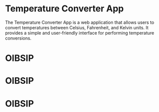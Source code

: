# Temperature Converter App
The Temperature Converter App is a web application that allows users to convert temperatures between Celsius, Fahrenheit, and Kelvin units. It provides a simple and user-friendly interface for performing temperature conversions.
# OIBSIP
# OIBSIP
# OIBSIP

